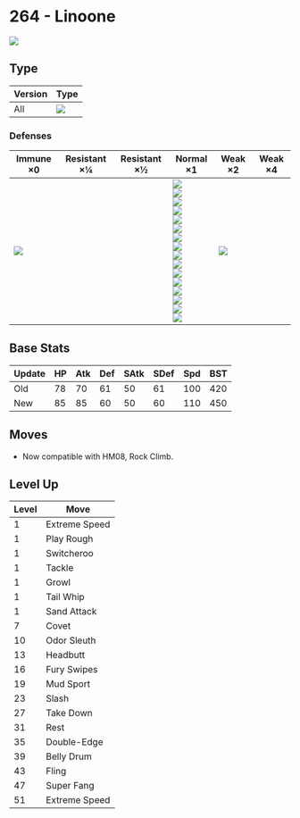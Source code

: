 # 264 - Linoone
![][264]

## Type

Version | Type
---     | ---
All     | ![][normal]

### Defenses

Immune ×0      | Resistant ×¼ | Resistant ×½ | Normal ×1                                                                                                                                                                                                                           | Weak ×2           | Weak ×4
---            | ---          | ---          | ---                                                                                                                                                                                                                                 | ---               | ---
![][ghost]<br> | &nbsp;       | &nbsp;       | ![][normal]<br>![][flying]<br>![][poison]<br>![][ground]<br>![][rock]<br>![][bug]<br>![][steel]<br>![][fire]<br>![][water]<br>![][grass]<br>![][electric]<br>![][psychic]<br>![][ice]<br>![][dragon]<br>![][dark]<br>![][fairy]<br> | ![][fighting]<br> | &nbsp;

## Base Stats

Update | HP  | Atk | Def | SAtk | SDef | Spd | BST
---    | --- | --- | --- | ---  | ---  | --- | ---
Old    | 78  | 70  | 61  | 50   | 61   | 100 | 420
New    | 85  | 85  | 60  | 50   | 60   | 110 | 450

## Moves

 - Now compatible with HM08, Rock Climb.

## Level Up

Level | Move
---   | ---
1     | Extreme Speed
1     | Play Rough
1     | Switcheroo
1     | Tackle
1     | Growl
1     | Tail Whip
1     | Sand Attack
7     | Covet
10    | Odor Sleuth
13    | Headbutt
16    | Fury Swipes
19    | Mud Sport
23    | Slash
27    | Take Down
31    | Rest
35    | Double-Edge
39    | Belly Drum
43    | Fling
47    | Super Fang
51    | Extreme Speed

[264]: ../img/pokemon/264.png
[normal]: ../img/types/normal.png
[fire]: ../img/types/fire.png
[fighting]: ../img/types/fighting.png
[water]: ../img/types/water.png
[flying]: ../img/types/flying.png
[grass]: ../img/types/grass.png
[poison]: ../img/types/poison.png
[electric]: ../img/types/electric.png
[ground]: ../img/types/ground.png
[psychic]: ../img/types/psychic.png
[rock]: ../img/types/rock.png
[ice]: ../img/types/ice.png
[bug]: ../img/types/bug.png
[dragon]: ../img/types/dragon.png
[ghost]: ../img/types/ghost.png
[dark]: ../img/types/dark.png
[steel]: ../img/types/steel.png
[fairy]: ../img/types/fairy.png
